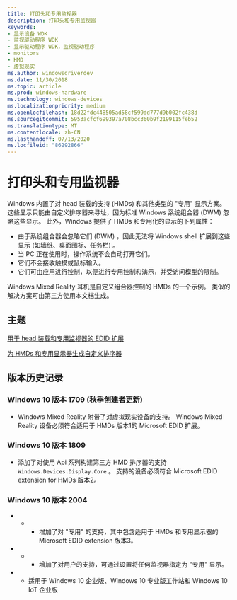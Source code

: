 ```yaml
---
title: 打印头和专用监视器
description: 打印头和专用监视器
keywords:
- 显示设备 WDK
- 监视驱动程序 WDK
- 显示驱动程序 WDK，监视驱动程序
- monitors
- HMD
- 虚拟现实
ms.author: windowsdriverdev
ms.date: 11/30/2018
ms.topic: article
ms.prod: windows-hardware
ms.technology: windows-devices
ms.localizationpriority: medium
ms.openlocfilehash: 18d22fdc448505ad58cf599dd777d9b002fc438d
ms.sourcegitcommit: 5953acfcf699397a708bcc360b9f2199115feb52
ms.translationtype: MT
ms.contentlocale: zh-CN
ms.lasthandoff: 07/13/2020
ms.locfileid: "86292866"
---
```

# <a name="head-mounted-and-specialized-monitors"></a>打印头和专用监视器

Windows 内置了对 head 装载的支持 (HMDs) 和其他类型的 "专用" 显示方案。 这些显示只能由自定义排序器来寻址，因为标准 Windows 系统组合器 (DWM) 忽略这些显示。 此外，Windows 提供了 HMDs 和专用化的显示的下列属性：

* 由于系统组合器会忽略它们 (DWM) ，因此无法将 Windows shell 扩展到这些显示 (如墙纸、桌面图标、任务栏) 。
* 当 PC 正在使用时，操作系统不会自动打开它们。
* 它们不会接收触摸或鼠标输入。
* 它们可由应用进行控制，以便进行专用控制和演示，并受访问模型的限制。

Windows Mixed Reality 耳机是自定义组合器控制的 HMDs 的一个示例。 类似的解决方案可由第三方使用本文档生成。

## <a name="topics"></a>主题

[用于 head 装载和专用监视器的 EDID 扩展](specialized-monitors-edid-extension.md)

[为 HMDs 和专用显示器生成自定义排序器](specialized-monitors-compositor.md)

## <a name="version-history"></a>版本历史记录

### <a name="windows-10-version-1709-fall-creators-update"></a>Windows 10 版本 1709 (秋季创建者更新) 

* Windows Mixed Reality 附带了对虚拟现实设备的支持。 Windows Mixed Reality 设备必须符合适用于 HMDs 版本1的 Microsoft EDID 扩展。

### <a name="windows-10-version-1809"></a>Windows 10 版本 1809

* 添加了对使用 Api 系列构建第三方 HMD 排序器的支持 `Windows.Devices.Display.Core` 。 支持的设备必须符合 Microsoft EDID extension for HMDs 版本2。

### <a name="windows-10-version-2004"></a>Windows 10 版本 2004

* * * 增加了对 "专用" 的支持，其中包含适用于 HMDs 和专用显示器的 Microsoft EDID extension 版本3。
* * * 增加了对用户的支持，可通过设置将任何监视器指定为 "专用" 显示。

* * 适用于 Windows 10 企业版、Windows 10 专业版工作站和 Windows 10 IoT 企业版